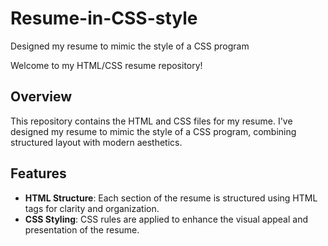 # Resume-in-CSS-style
Designed my resume to mimic the style of a CSS program

Welcome to my HTML/CSS resume repository!

## Overview

This repository contains the HTML and CSS files for my resume. I've designed my resume to mimic the style of a CSS program, combining structured layout with modern aesthetics.

## Features

- **HTML Structure**: Each section of the resume is structured using HTML tags for clarity and organization.
- **CSS Styling**: CSS rules are applied to enhance the visual appeal and presentation of the resume.
